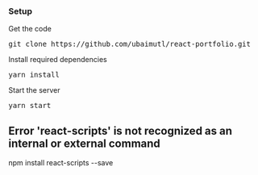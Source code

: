 ### Setup

Get the code

<pre>git clone https://github.com/ubaimutl/react-portfolio.git</pre>
 
Install required dependencies

<pre>yarn install</pre>


Start the server

<pre>yarn start</pre>

## Error 'react-scripts' is not recognized as an internal or external command

npm install react-scripts --save

